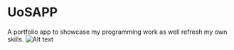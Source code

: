 # UoSAPP
A portfolio app to showcase my programming work as well refresh my own skills.
![Alt text](/relative/path/to/img.jpg?raw=true "Optional Title")
